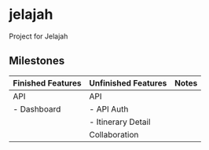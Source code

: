 # jelajah
Project for Jelajah

## Milestones
| Finished Features | Unfinished Features | Notes |
|:------------------|:--------------------|:------|
| API               | API                 |       |
| - Dashboard       | - API Auth          |       |
| | - Itinerary Detail | |
| | Collaboration | |
